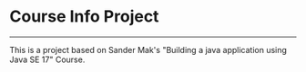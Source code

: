 # Course Info Project

---
This is a project based on Sander Mak's "Building a java application using Java SE 17" Course.
